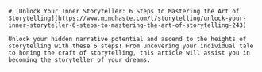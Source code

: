 
    # [Unlock Your Inner Storyteller: 6 Steps to Mastering the Art of Storytelling](https://www.mindhaste.com/t/storytelling/unlock-your-inner-storyteller-6-steps-to-mastering-the-art-of-storytelling-243)

    Unlock your hidden narrative potential and ascend to the heights of storytelling with these 6 steps! From uncovering your individual tale to honing the craft of storytelling, this article will assist you in becoming the storyteller of your dreams.
    